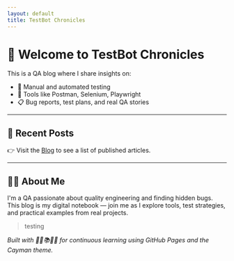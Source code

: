 ```yaml
---
layout: default
title: TestBot Chronicles
---
```


# 👋 Welcome to TestBot Chronicles

This is a QA blog where I share insights on:

- 🐞 Manual and automated testing
- 🔧 Tools like Postman, Selenium, Playwright
- 📋 Bug reports, test plans, and real QA stories

---

## 📝 Recent Posts

👉 Visit the [Blog](./blog) to see a list of published articles.

---

## 👩‍💻 About Me

I'm a QA passionate about quality engineering and finding hidden bugs.  
This blog is my digital notebook — join me as I explore tools, test strategies, and practical examples from real projects.

> testing

*Built with 🧑‍💻📚🚀🐞  for continuous learning using GitHub Pages and the Cayman theme.*

